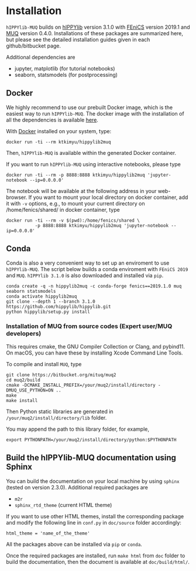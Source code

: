 # Installation

`hIPPYlib-MUQ` builds on [hIPPYlib](https://github.com/hippylib/hippylib)
version 3.1.0 with [FEniCS](https://fenicsproject.org/) version 2019.1 and
[MUQ](https://bitbucket.org/mituq/muq2/src/master/) version 0.4.0.
Installations of these packages are summarized here, but please see the
detailed installation guides given in each github/bitbucket page.

Additional dependencies are

- jupyter, matplotlib (for tutorial notebooks)
- seaborn, statsmodels (for postprocessing)

## Docker

We highly recommend to use our prebuilt Docker image, which is the
easiest way to run `hIPPYlib-MUQ`. The docker image with the installation of
all the dependencies is available
[here](https://hub.docker.com/r/ktkimyu/hippylib2muq).

With [Docker](https://www.docker.com/) installed on your system, type:
```
docker run -ti --rm ktkimyu/hippylib2muq
```
Then, `hIPPYlib-MUQ` is available within the generated Docker container.

If you want to run `hIPPYlib-MUQ` using interactive notebooks, please type

```
docker run -ti --rm -p 8888:8888 ktkimyu/hippylib2muq 'jupyter-notebook --ip=0.0.0.0'
```
The notebook will be available at the following address in your web-browser.
If you want to mount your local directory on docker container, add it with `-v`
options, e.g., to mount your current directory on /home/fenics/shared/ in
docker container, type
```
docker run -ti --rm -v $(pwd):/home/fenics/shared \
           -p 8888:8888 ktkimyu/hippylib2muq 'jupyter-notebook --ip=0.0.0.0'
```

## Conda

Conda is also a very convenient way to set up an enviroment to use `hIPPYlib-MUQ`.
The script below builds a conda enviroment with `FEniCS 2019` and `MUQ`.
`hIPPYlib 3.1.0` is also downloaded and installed via `pip`.


```
conda create -q -n hippylib2muq -c conda-forge fenics==2019.1.0 muq seaborn statsmodels
conda activate hippylib2muq
git clone --depth 1 --branch 3.1.0 https://github.com/hippylib/hippylib.git
python hippylib/setup.py install
```
### Installation of MUQ from source codes (Expert user/MUQ developers)

This requires cmake, the GNU Compiler Collection or Clang, and pybind11.
On macOS, you can have these by installing Xcode Command Line Tools.

To compile and install `MUQ`, type

```
git clone https://bitbucket.org/mituq/muq2
cd muq2/build
cmake -DCMAKE_INSTALL_PREFIX=/your/muq2/install/directory -DMUQ_USE_PYTHON=ON ..
make
make install
```

Then Python static libraries are generated in `/your/muq2/install/directory/lib` folder.

You may append the path to this library folder, for example,

```
export PYTHONPATH=/your/muq2/install/directory/python:$PYTHONPATH
```


## Build the hIPPYlib-MUQ documentation using Sphinx

You can build the documentation on your local machine by using `sphinx`
(tested on version 2.3.0).
Additional required packages are
- `m2r`
- `sphinx_rtd_theme` (current HTML theme)

If you want to use other HTML themes, install the corresponding package and
modify the following line in `conf.py` in `doc/source` folder accordingly:
```
html_theme = 'name_of_the_theme'
```

All the packages above can be installed via `pip` or `conda`.

Once the required packages are installed, run `make html` from `doc` folder to
build the documentation, then the document is available at
`doc/build/html/`.
